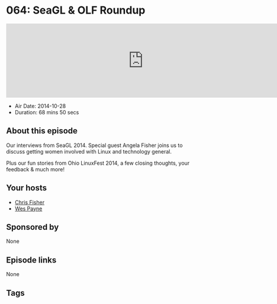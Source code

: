 # 064: SeaGL & OLF Roundup

<iframe src="https://player.fireside.fm/v2/RUkczH-V+fuPAzDao?theme=dark" width="740" height="200" frameborder="0" scrolling="no"></iframe>

* Air Date: 2014-10-28
* Duration: 68 mins 50 secs

## About this episode

Our interviews from SeaGL 2014. Special guest Angela Fisher joins us to discuss getting women involved with Linux and technology general.

Plus our fun stories from Ohio LinuxFest 2014, a few closing thoughts, your feedback & much more!

## Your hosts
* [Chris Fisher](https://linuxunplugged.com/hosts/chrislas)
* [Wes Payne](https://linuxunplugged.com/hosts/wes)

## Sponsored by

None



## Episode links

None



## Tags


